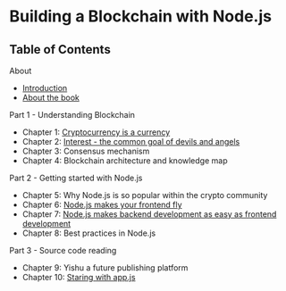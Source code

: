 # Building a Blockchain with Node.js


## Table of Contents

About
  - [Introduction](./about/intro.md)
  - [About the book](./about/about-the-book.md)
  
Part 1 - Understanding Blockchain
  - Chapter 1: [Cryptocurrency is a currency](https://github.com/blockchain-ebook/nodejs-blockchain/tree/master/chapter1)
  - Chapter 2: [Interest - the common goal of devils and angels](https://github.com/blockchain-ebook/nodejs-blockchain/tree/master/chapter2)
  - Chapter 3: Consensus mechanism 
  - Chapter 4: Blockchain architecture and knowledge map
  
Part 2 - Getting started with Node.js
  - Chapter 5: Why Node.js is so popular within the crypto community
  - Chapter 6: [Node.js makes your frontend fly](https://github.com/blockchain-ebook/nodejs-blockchain/tree/master/chapter6)
  - Chapter 7: [Node.js makes backend development as easy as frontend development](https://github.com/blockchain-ebook/nodejs-blockchain/tree/master/chapter7)
  - Chapter 8: Best practices in Node.js

Part 3 - Source code reading
  - Chapter 9: Yishu a future publishing platform
  - Chapter 10: [Staring with app.js](https://github.com/blockchain-ebook/nodejs-blockchain/tree/master/chapter10)




